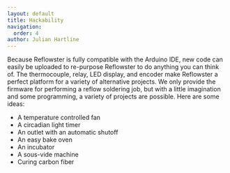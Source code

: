 ```yaml
---
layout: default
title: Hackability
navigation:
  order: 4
author: Julian Hartline
---
```


Because Reflowster is fully compatible with the Arduino IDE, new code can easily be uploaded to re-purpose Reflowster to do anything you can think of. The thermocouple, relay, LED display, and encoder make Reflowster a perfect platform for a variety of alternative projects. We only provide the firmware for performing a reflow soldering job, but with a little imagination and some programming, a variety of projects are possible. Here are some ideas:

<ul>
<li>A temperature controlled fan
<li>A circadian light timer
<li>An outlet with an automatic shutoff
<li>An easy bake oven
<li>An incubator
<li>A sous-vide machine
<li>Curing carbon fiber
</ul>
